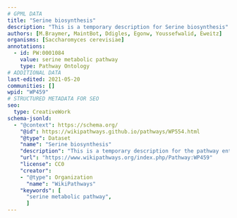 ```yaml
---
# GPML DATA
title: "Serine biosynthesis"
description: "This is a temporary description for Serine biosynthesis"
authors: [M.Braymer, MaintBot, Ddigles, Egonw, Youssefwalid, Eweitz]
organisms: [Saccharomyces cerevisiae]
annotations:
  - id: PW:0001084
    value: serine metabolic pathway
    type: Pathway Ontology
# ADDITIONAL DATA
last-edited: 2021-05-20
communities: []
wpid: "WP459"
# STRUCTURED METADATA FOR SEO
seo:
  type: CreativeWork
schema-jsonld:
  - "@context": https://schema.org/
    "@id": https://wikipathways.github.io/pathways/WP554.html
    "@type": Dataset
    "name": "Serine biosynthesis"
    "description": "This is a temporary description for the pathway entitled: Serine biosynthesis"
    "url": "https://www.wikipathways.org/index.php/Pathway:WP459"
    "license": CC0
    "creator":
    - "@type": Organization
      "name": "WikiPathways"
    "keywords": [
      "serine metabolic pathway",
      ]
---
```

